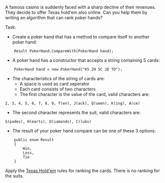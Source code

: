 A famous casino is suddenly faced with a sharp decline of their revenues. They decide to offer Texas hold'em also online. Can you help them by writing an algorithm that can rank poker hands?

Task:

- Create a poker hand that has a method to compare itself to another poker hand:

```
    Result PokerHand.CompareWith(PokerHand hand);
```

- A poker hand has a constructor that accepts a string containing 5 cards:

```
    PokerHand hand = new PokerHand("KS 2H 5C JD TD");
```

- The characteristics of the string of cards are:
  - A space is used as card seperator
  - Each card consists of two characters
  - The first character is the value of the card, valid characters are: 

```
2, 3, 4, 5, 6, 7, 8, 9, T(en), J(ack), Q(ueen), K(ing), A(ce)
```

- The second character represents the suit, valid characters are: 

```
S(pades), H(earts), D(iamonds), C(lubs)
```

- The result of your poker hand compare can be one of these 3 options:

```
    public enum Result 
    { 
        Win, 
        Loss, 
        Tie 
    }
```

Apply the [Texas Hold'em](https://en.wikipedia.org/wiki/Texas_hold_%27em) rules for ranking the cards.
There is no ranking for the suits.
